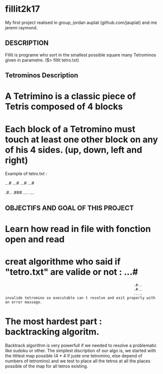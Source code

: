 # fillit2k17

My first project realised in group, jordan auplat (github.com/jauplat) and me jeremi raymond.

## DESCRIPTION

Fillit is programe who sort in the smallest possible square many Tetrominos given in parametre. ($> fillit tetro.txt)

## Tetrominos Description

# A Tetrimino is a classic piece of Tetris composed of 4 blocks
# Each block of a Tetromino must touch at least one other block on any of his 4 sides. (up, down, left and right)

Example of tetro.txt :

...#
...#
...#
...#

.#..
.###
....
....

## OBJECTIFS AND GOAL OF THIS PROJECT

# Learn how read in file with fonction open and read
# creat algorithme who said if "tetro.txt" are valide or not : ...#
                                                               .#..
                                                               .#..
                                                               .... invalide tetromino so executable can t resolve and exit properly with an error massage.
# The most hardest part : backtracking algoritm.

Backtrack algorithm is very powerfull if we needed to resolve a problematic like sudoku or other. The simplest discription of our algo is, we started with the littlest map possible (4 * 4 if juste one tetromino, else depend of numbers of tetromino) and we test to place all the tetros at all the places possible of the map for all tetros existing.
